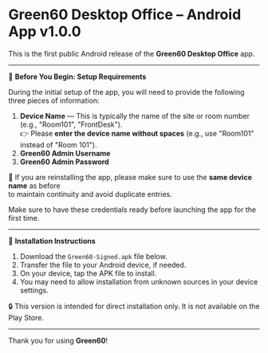 # Green60 Desktop Office – Android App v1.0.0

This is the first public Android release of the **Green60 Desktop Office** app.

---

📌 **Before You Begin: Setup Requirements**

During the initial setup of the app, you will need to provide the following three pieces of information:

1. **Device Name** — This is typically the name of the site or room number (e.g., "Room101", "FrontDesk").  
   👉 Please **enter the device name without spaces** (e.g., use "Room101" instead of "Room 101").
2. **Green60 Admin Username**
3. **Green60 Admin Password**

🔁 If you are reinstalling the app, please make sure to use the **same device name** as before  
to maintain continuity and avoid duplicate entries.

Make sure to have these credentials ready before launching the app for the first time.

---

📱 **Installation Instructions**

1. Download the `Green60-Signed.apk` file below.
2. Transfer the file to your Android device, if needed.
3. On your device, tap the APK file to install.
4. You may need to allow installation from unknown sources in your device settings.

🔒 This version is intended for direct installation only. It is not available on the Play Store.

---

Thank you for using **Green60**!

